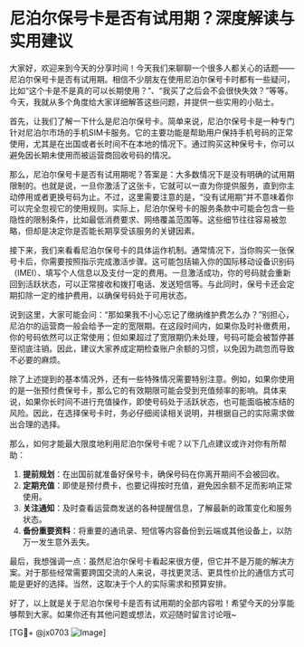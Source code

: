 # 尼泊尔保号卡是否有试用期？深度解读与实用建议

大家好，欢迎来到今天的分享时间！今天我们来聊聊一个很多人都关心的话题——尼泊尔保号卡是否有试用期。相信不少朋友在使用尼泊尔保号卡时都有一些疑问，比如“这个卡是不是真的可以长期使用？”、“我买了之后会不会很快失效？”等等。今天，我就从多个角度给大家详细解答这些问题，并提供一些实用的小贴士。

首先，让我们了解一下什么是尼泊尔保号卡。简单来说，尼泊尔保号卡是一种专门针对尼泊尔市场的手机SIM卡服务。它的主要功能是帮助用户保持手机号码的正常使用，尤其是在出国或者长时间不在本地的情况下。通过购买这种保号卡，你可以避免因长期未使用而被运营商回收号码的情况。

那么，尼泊尔保号卡是否有试用期呢？答案是：大多数情况下是没有明确的试用期限制的。也就是说，一旦你激活了这张卡，它就可以一直为你提供服务，直到你主动停用或者更换号码为止。不过，这里需要注意的是，“没有试用期”并不意味着你可以完全忽视它的使用规则。实际上，尼泊尔保号卡的服务条款中可能会包含一些隐性的限制条件，比如最低消费要求、网络覆盖范围等。这些细节往往容易被忽略，但却是决定你是否能长期享受该服务的关键因素。

接下来，我们来看看尼泊尔保号卡的具体运作机制。通常情况下，当你购买一张保号卡后，你需要按照指示完成激活步骤。这可能包括输入你的国际移动设备识别码（IMEI）、填写个人信息以及支付一定的费用。一旦激活成功，你的号码就会重新回到活跃状态，可以正常接收和拨打电话、发送短信等。与此同时，保号卡还会定期扣除一定的维护费用，以确保号码处于可用状态。

说到这里，大家可能会问：“那如果我不小心忘记了缴纳维护费怎么办？”别担心，尼泊尔的运营商一般会给予一定的宽限期。在这段时间内，如果你及时补缴费用，你的号码依然可以正常使用；但如果超过了宽限期仍未处理，号码可能会被暂停甚至彻底注销。因此，建议大家养成定期检查账户余额的习惯，以免因为疏忽而导致不必要的麻烦。

除了上述提到的基本情况外，还有一些特殊情况需要特别注意。例如，如果你使用的是一张预付费保号卡，那么它的有效期限可能会受到充值频率的影响。具体来说，如果你长时间不进行充值操作，即使号码处于活跃状态，也可能面临被冻结的风险。因此，在选择保号卡时，务必仔细阅读相关说明，并根据自己的实际需求做出合理的选择。

那么，如何才能最大限度地利用尼泊尔保号卡呢？以下几点建议或许对你有所帮助：

1. **提前规划**：在出国前就准备好保号卡，确保号码在你离开期间不会被回收。
2. **定期充值**：即使是预付费卡，也要记得按时充值，避免因余额不足而影响正常使用。
3. **关注通知**：及时查看运营商发送的各种提醒信息，了解最新的政策变化和服务状态。
4. **备份重要资料**：将重要的通讯录、短信等内容备份到云端或其他设备上，以防万一发生意外丢失。

最后，我想强调一点：虽然尼泊尔保号卡看起来很方便，但它并不是万能的解决方案。对于那些经常需要跨国交流的人来说，寻找更灵活、更具性价比的通信方式可能是更好的选择。当然，这取决于个人的实际需求和预算安排。

好了，以上就是关于尼泊尔保号卡是否有试用期的全部内容啦！希望今天的分享能够帮到大家。如果你还有其他问题或想法，欢迎随时留言讨论哦~

[TG💪+ @jx0703 ![Image](https://github.com/user-attachments/assets/dbca1d08-cadb-493c-b0ec-ad6f7a83f270)]